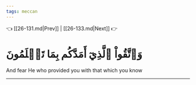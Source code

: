 ```yaml
---
tags: meccan
---
```


👈 [[26-131.md|Prev]] | [[26-133.md|Next]] 👉

# وَٱتَّقُواْ ٱلَّذِيٓ أَمَدَّكُم بِمَا تَعۡلَمُونَ

And fear He who provided you with that which you know

---

